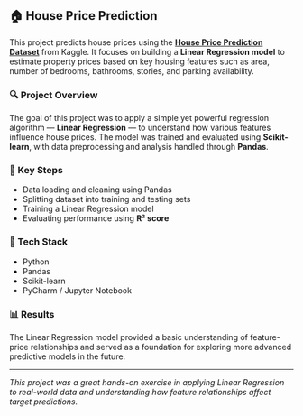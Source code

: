## 🏠 House Price Prediction

This project predicts house prices using the **[House Price Prediction Dataset](https://www.kaggle.com/datasets/muhamedumarjamil/house-price-prediction-dataset)** from Kaggle.
It focuses on building a **Linear Regression model** to estimate property prices based on key housing features such as area, number of bedrooms, bathrooms, stories, and parking availability.

### 🔍 Project Overview

The goal of this project was to apply a simple yet powerful regression algorithm — **Linear Regression** — to understand how various features influence house prices.
The model was trained and evaluated using **Scikit-learn**, with data preprocessing and analysis handled through **Pandas**.

### 🧠 Key Steps

* Data loading and cleaning using Pandas
* Splitting dataset into training and testing sets
* Training a Linear Regression model
* Evaluating performance using **R² score**

### 🧰 Tech Stack

* Python
* Pandas
* Scikit-learn
* PyCharm / Jupyter Notebook

### 📊 Results

The Linear Regression model provided a basic understanding of feature-price relationships and served as a foundation for exploring more advanced predictive models in the future.

---

*This project was a great hands-on exercise in applying Linear Regression to real-world data and understanding how feature relationships affect target predictions.*
